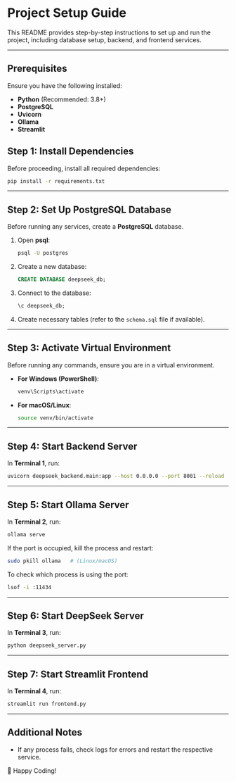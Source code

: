 # Project Setup Guide

This README provides step-by-step instructions to set up and run the project, including database setup, backend, and frontend services.

---

## **Prerequisites**

Ensure you have the following installed:
- **Python** (Recommended: 3.8+)
- **PostgreSQL**
- **Uvicorn**
- **Ollama**
- **Streamlit**

## **Step 1: Install Dependencies**

Before proceeding, install all required dependencies:
```sh
pip install -r requirements.txt
```

---

## **Step 2: Set Up PostgreSQL Database**

Before running any services, create a **PostgreSQL** database.

1. Open **psql**:
   ```sh
   psql -U postgres
   ```
2. Create a new database:
   ```sql
   CREATE DATABASE deepseek_db;
   ```
3. Connect to the database:
   ```sql
   \c deepseek_db;
   ```
4. Create necessary tables (refer to the `schema.sql` file if available).

---

## **Step 3: Activate Virtual Environment**

Before running any commands, ensure you are in a virtual environment.

- **For Windows (PowerShell)**:
  ```sh
  venv\Scripts\activate
  ```
- **For macOS/Linux**:
  ```sh
  source venv/bin/activate
  ```

---

## **Step 4: Start Backend Server**

In **Terminal 1**, run:
```sh
uvicorn deepseek_backend.main:app --host 0.0.0.0 --port 8001 --reload
```

---

## **Step 5: Start Ollama Server**

In **Terminal 2**, run:
```sh
ollama serve
```
If the port is occupied, kill the process and restart:
```sh
sudo pkill ollama   # (Linux/macOS)
```
To check which process is using the port:
```sh
lsof -i :11434
```

---

## **Step 6: Start DeepSeek Server**

In **Terminal 3**, run:
```sh
python deepseek_server.py
```

---

## **Step 7: Start Streamlit Frontend**

In **Terminal 4**, run:
```sh
streamlit run frontend.py
```

---

## **Additional Notes**
- If any process fails, check logs for errors and restart the respective service.

🚀 Happy Coding!

